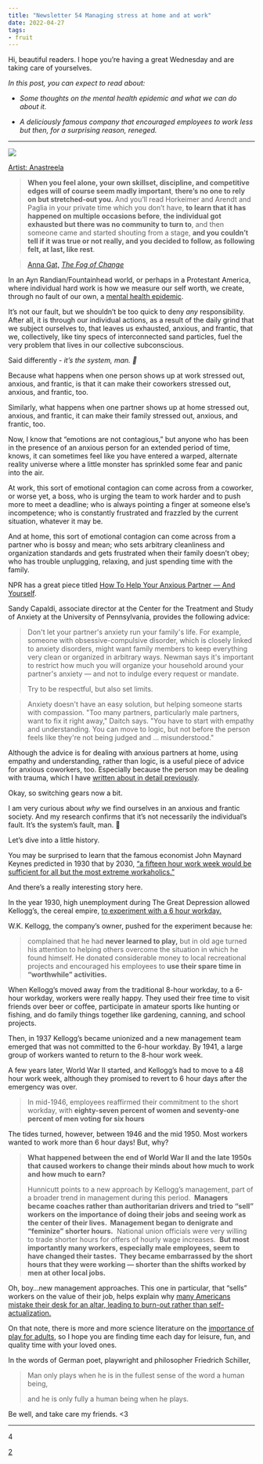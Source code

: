 ```yaml
---
title: "Newsletter 54 Managing stress at home and at work"
date: 2022-04-27
tags:
- fruit
---
```


Hi, beautiful readers. I hope you’re having a great Wednesday and are taking care of yourselves.

_In this post, you can expect to read about:_

-   _Some thoughts on the mental health epidemic and what we can do about it._
    
-   _A deliciously famous company that encouraged employees to work less but then, for a surprising reason, reneged._
    

---

[![](https://cdn.substack.com/image/fetch/w_1456,c_limit,f_auto,q_auto:good,fl_progressive:steep/https%3A%2F%2Fbucketeer-e05bbc84-baa3-437e-9518-adb32be77984.s3.amazonaws.com%2Fpublic%2Fimages%2Fcdd4b2ca-2e83-4757-9c9c-344d68642920_1588x1354.png)](https://cdn.substack.com/image/fetch/f_auto,q_auto:good,fl_progressive:steep/https%3A%2F%2Fbucketeer-e05bbc84-baa3-437e-9518-adb32be77984.s3.amazonaws.com%2Fpublic%2Fimages%2Fcdd4b2ca-2e83-4757-9c9c-344d68642920_1588x1354.png)

[Artist: Anastreela](https://www.behance.net/gallery/101033439/FOREST-SOUL-Childrens-book?tracking_source=for_you_feed_featured_category)

> **When you feel alone, your own skillset, discipline, and competitive edges will of course seem madly important**, **there’s no one to rely on but stretched-out you.** And you’ll read Horkeimer and Arendt and Paglia in your private time which you don’t have, **to learn that it has happened on multiple occasions before**, **the individual got exhausted but there was no community to turn to**, and then someone came and started shouting from a stage, **and you couldn’t tell if it was true or not really, and you decided to follow, as following felt, at last, like rest**. 

> [Anna Gat,](https://interera.substack.com/p/the-fog-of-change?s=r) _[The Fog of Change](https://interera.substack.com/p/the-fog-of-change?s=r)_

In an Ayn Randian/Fountainhead world, or perhaps in a Protestant America, where individual hard work is how we measure our self worth, we create, through no fault of our own, a [mental health epidemic](https://www.nytimes.com/interactive/2021/12/16/well/mental-health-crisis-america-covid.html?curius=1599).

It’s not our fault, but we shouldn’t be too quick to deny _any_ responsibility. After all, it is through our individual actions, as a result of the daily grind that we subject ourselves to, that leaves us exhausted, anxious, and frantic, that we, collectively, like tiny specs of interconnected sand particles, fuel the very problem that lives in our collective subconscious.

Said differently - _it’s the system, man. 🫠_

Because what happens when one person shows up at work stressed out, anxious, and frantic, is that it can make their coworkers stressed out, anxious, and frantic, too.

Similarly, what happens when one partner shows up at home stressed out, anxious, and frantic, it can make their family stressed out, anxious, and frantic, too.

Now, I know that “emotions are not contagious,” but anyone who has been in the presence of an anxious person for an extended period of time, knows, it can sometimes feel like you have entered a warped, alternate reality universe where a little monster has sprinkled some fear and panic into the air.

At work, this sort of emotional contagion can come across from a coworker, or worse yet, a boss, who is urging the team to work harder and to push more to meet a deadline; who is always pointing a finger at someone else’s incompetence; who is constantly frustrated and frazzled by the current situation, whatever it may be.

And at home, this sort of emotional contagion can come across from a partner who is bossy and mean; who sets arbitrary cleanliness and organization standards and gets frustrated when their family doesn’t obey; who has trouble unplugging, relaxing, and just spending time with the family.

NPR has a great piece titled [How To Help Your Anxious Partner — And Yourself](https://www.npr.org/sections/health-shots/2019/07/24/744465884/how-to-help-your-anxious-partner-and-yourself).

Sandy Capaldi, associate director at the Center for the Treatment and Study of Anxiety at the University of Pennsylvania, provides the following advice:

> Don't let your partner's anxiety run your family's life. For example, someone with obsessive-compulsive disorder, which is closely linked to anxiety disorders, might want family members to keep everything very clean or organized in arbitrary ways. Newman says it's important to restrict how much you will organize your household around your partner's anxiety — and not to indulge every request or mandate.
> 
> Try to be respectful, but also set limits.

> Anxiety doesn't have an easy solution, but helping someone starts with compassion. "Too many partners, particularly male partners, want to fix it right away," Daitch says. "You have to start with empathy and understanding. You can move to logic, but not before the person feels like they're not being judged and ... misunderstood."

Although the advice is for dealing with anxious partners at home, using empathy and understanding, rather than logic, is a useful piece of advice for anxious coworkers, too. Especially because the person may be dealing with trauma, which I have [written about in detail previously](https://www.newsletter.rikagoldberg.com/p/48-your-ego-is-not-your-amigo?s=w).

Okay, so switching gears now a bit.

I am very curious about _why_ we find ourselves in an anxious and frantic society. And my research confirms that it’s not necessarily the individual’s fault. It’s the system’s fault, man. 🫠

Let’s dive into a little history.

You may be surprised to learn that the famous economist John Maynard Keynes predicted in 1930 that by 2030, [“a fifteen hour work week would be sufficient for all but the most extreme workaholics.”](https://mronline.org/2010/04/02/kelloggs-six-hour-day/?curius=1599)

And there’s a really interesting story here.

In the year 1930, high unemployment during The Great Depression allowed Kellogg’s, the cereal empire, [to experiment with a 6 hour workday.](https://mronline.org/2010/04/02/kelloggs-six-hour-day/)

W.K. Kellogg, the company’s owner, pushed for the experiment because he:

> complained that he had **never learned to play,** but in old age turned his attention to helping others overcome the situation in which he found himself. He donated considerable money to local recreational projects and encouraged his employees to **use their spare time in “worthwhile” activities.**

When Kellogg’s moved away from the traditional 8-hour workday, to a 6-hour workday, workers were really happy. They used their free time to visit friends over beer or coffee, participate in amateur sports like hunting or fishing, and do family things together like gardening, canning, and school projects.

Then, in 1937 Kellogg’s became unionized and a new management team emerged that was not committed to the 6-hour workday. By 1941, a large group of workers wanted to return to the 8-hour work week.

A few years later, World War II started, and Kellogg’s had to move to a 48 hour work week, although they promised to revert to 6 hour days after the emergency was over.

> In mid-1946, employees reaffirmed their commitment to the short workday, with **eighty-seven percent of women and seventy-one percent of men voting for six hours**

The tides turned, however, between 1946 and the mid 1950. Most workers wanted to work more than 6 hour days! But, why?

> **What happened between the end of World War II and the late 1950s that caused workers to change their minds about how much to work and how much to earn?**  
> 
> Hunnicutt points to a new approach by Kellogg’s management, part of a broader trend in management during this period.  **Managers became coaches rather than authoritarian drivers and tried to “sell” workers on the importance of doing their jobs and seeing work as the center of their lives.  Management began to denigrate and “feminize” shorter hours.**  National union officials were very willing to trade shorter hours for offers of hourly wage increases.  **But most importantly many workers, especially male employees, seem to have changed their tastes.  They became embarrassed by the short hours that they were working — shorter than the shifts worked by men at other local jobs.**

Oh, boy…new management approaches. This one in particular, that “sells” workers on the value of their job, helps explain why [many Americans mistake their desk for an altar, leading to burn-out rather than self-actualization.](https://nautil.us/were-killing-ourselves-with-work-14107)

On that note, there is more and more science literature on the [importance of play for adults](https://www.tandfonline.com/doi/full/10.1080/21594937.2017.1384307), so I hope you are finding time each day for leisure, fun, and quality time with your loved ones.

In the words of German poet, playwright and philosopher Friedrich Schiller,

> Man only plays when he is in the fullest sense of the word a human being,
> 
> and he is only fully a human being when he plays.

Be well, and take care my friends. <3

---

4

[2](https://www.newsletter.rikagoldberg.com/p/54-managing-stress-at-home-and-at/comments)

